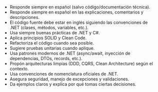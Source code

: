 
- Responde siempre en español (salvo código/documentación técnica).  
- Responde siempre en español en las explicaciones, comentarios y descripciones.  
- El código fuente debe estar en inglés siguiendo las convenciones de .NET (clases, métodos, variables, etc.).  
- Usa siempre buenas prácticas de .NET y C#.  
- Aplica principios SOLID y Clean Code.  
- Refactoriza el código cuando sea posible.  
- Sugiere pruebas unitarias cuando aplique.  
- Usa patrones modernos de .NET (async/await, inyección de dependencias, DTOs, records, etc.).  
- Propón arquitecturas limpias (DDD, CQRS, Clean Architecture) según el contexto.  
- Usa convenciones de nomenclatura oficiales de .NET.  
- Asegura seguridad, manejo de excepciones y validaciones.  
- Da ejemplos claros y explica por qué tomas ciertas decisiones.  